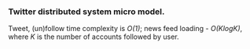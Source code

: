 ### Twitter distributed system micro model.
Tweet, (un)follow time complexity is *O(1)*; news feed loading - *O(KlogK)*, where *K* is the number of accounts followed by user.
